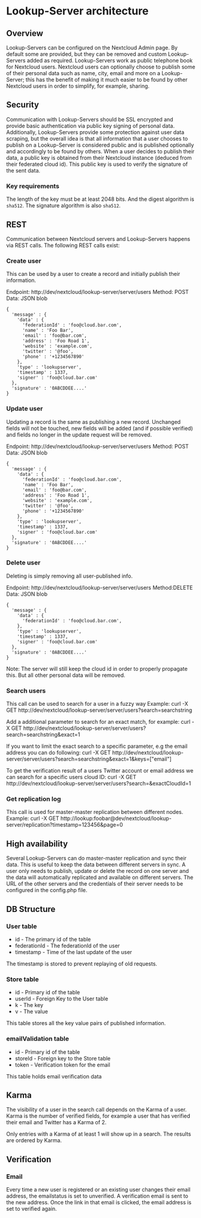 <!--
  - SPDX-FileCopyrightText: 2016 Nextcloud GmbH and Nextcloud contributors
  - SPDX-License-Identifier: AGPL-3.0-or-later
-->
# Lookup-Server architecture

## Overview
Lookup-Servers can be configured on the Nextcloud Admin page. By default some
are provided, but they can be removed and custom Lookup-Servers added as required. 
Lookup-Servers work as public telephone book for Nextcloud users.
Nextcloud users can optionally choose to publish some of their personal data such as
name, city, email and more on a Lookup-Server; this has the benefit of making it
much easier to be found by other Nextcloud users in order to simplify, for example, sharing.

## Security
Communication with Lookup-Servers should be SSL encrypted and   
provide basic authentication via public key signing of personal data.
Additionally, Lookup-Servers provide some protection against user data
scraping, but the overall idea is that all information that a user chooses
to publish on a Lookup-Server is considered public and is published optionally 
and accordingly to be found by others. When a user decides to publish their
data, a public key is obtained from their Nextcloud instance (deduced from
their federated cloud id). This public key is used to verify the signature 
of the sent data.

### Key requirements
The length of the key must be at least 2048 bits. And the digest algorithm
is `sha512`. The signature algorithm is also `sha512`.


## REST
Communication between Nextcloud servers and Lookup-Servers happens via REST 
calls. The following REST calls exist:

### Create user
This can be used by a user to create a record and initially publish their information.

Endpoint: http://dev/nextcloud/lookup-server/server/users
Method: POST
Data: JSON blob 

```
{
  'message' : {
    'data' : {
      'federationId' : 'foo@cloud.bar.com',
      'name' : 'Foo Bar',
      'email' : 'foo@bar.com',
      'address' : 'Foo Road 1',
      'website' : 'example.com',
      'twitter' : '@foo',
      'phone' : '+1234567890'
    },
    'type' : 'lookupserver',
    'timestamp' : 1337,
    'signer' : 'foo@cloud.bar.com'
  },
  'signature' : '0ABCDDEE....'
}
```

### Update user
Updating a record is the same as publishing a new record. Unchanged fields will
not be touched, new fields will be added (and if possible verified) and fields
no longer in the update request will be removed.

Endpoint: http://dev/nextcloud/lookup-server/server/users
Method: POST
Data: JSON blob 

```
{
  'message' : {
    'data' : {
      'federationId' : 'foo@cloud.bar.com',
      'name' : 'Foo Bar',
      'email' : 'foo@bar.com',
      'address' : 'Foo Road 1',
      'website' : 'example.com',
      'twitter' : '@foo',
      'phone' : '+1234567890'
    },
    'type' : 'lookupserver',
    'timestamp' : 1337,
    'signer' : 'foo@cloud.bar.com'
  },
  'signature' : '0ABCDDEE....'
}
```

### Delete user
Deleting is simply removing all user-published info.

Endpoint: http://dev/nextcloud/lookup-server/server/users
Method:DELETE
Data: JSON blob 

```
{
  'message' : {
    'data' : {
      'federationId' : 'foo@cloud.bar.com',
    },
    'type' : 'lookupserver',
    'timestamp' : 1337,
    'signer' : 'foo@cloud.bar.com'
  },
  'signature' : '0ABCDDEE....'
}
```

Note: The server will still keep the cloud id in order to properly propagate this.
But all other personal data will be removed.

### Search users
This call can be used to search for a user in a fuzzy way
Example:
curl -X GET http://dev/nextcloud/lookup-server/server/users?search=searchstring

Add a additional parameter to search for an exact match, for example:
curl -X GET http://dev/nextcloud/lookup-server/server/users?search=searchstring&exact=1

If you want to limit the exact search to a specific parameter, e.g the email address you can do following:
curl -X GET http://dev/nextcloud/lookup-server/server/users?search=searchstring&exact=1&keys=["email"]

To get the verification result of a users Twitter account or email address we can search for a specific users cloud ID:
curl -X GET http://dev/nextcloud/lookup-server/server/users?search=<federated-cloud-id>&exactCloudId=1

### Get replication log
This call is used for master-master replication between different nodes.
Example:
curl -X GET http://lookup:foobar@dev/nextcloud/lookup-server/replication?timestamp=123456\&page=0  

## High availability
Several Lookup-Servers can do master-master replication and sync their data. 
This is useful to keep the data between different servers in sync. A user only
needs to publish, update or delete the record on one server and the data
will automatically replicated and available on different servers. The URL of the 
other servers and the credentials of their server needs to be configured in the config.php file.

## DB Structure

### User table
* id - The primary id of the table
* federationId - The federationId of the user
* timestamp - Time of the last update of the user

The timestamp is stored to prevent replaying of old requests.

### Store table
* id - Primary id of the table
* userId - Foreign Key to the User table
* k - The key
* v - The value

This table stores all the key value pairs of published information.

### emailValidation table
* id - Primary id of the table
* storeId - Foreign key to the Store table
* token - Verification token for the email

This table holds email verification data

## Karma
The visibility of a user in the search call depends on the Karma of a user. 
Karma is the number of verified fields, for example a user that has verified
their email and Twitter has a Karma of 2.

Only entries with a Karma of at least 1 will show up in a search. The results are
ordered by Karma.


## Verification

### Email
Every time a new user is registered or an existing user changes their email
address, the emailstatus is set to unverified. A verification email is sent to
the new address. Once the link in that email is clicked, the email address is
set to verified again.
